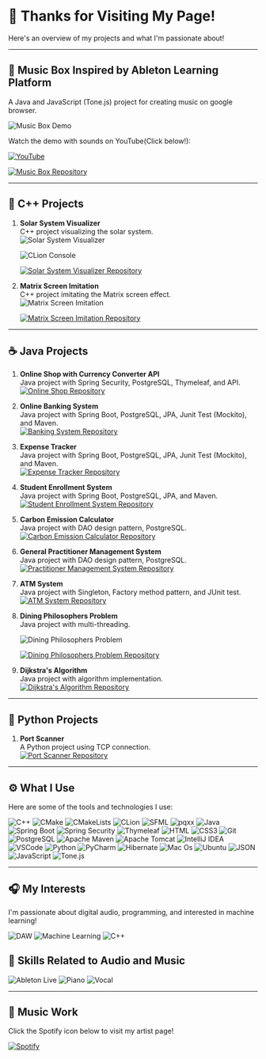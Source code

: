 # 👋 Thanks for Visiting My Page!

Here's an overview of my projects and what I'm passionate about!

---

## 🎵 **Music Box Inspired by Ableton Learning Platform**

A Java and JavaScript (Tone.js) project for creating music on google browser.

![Music Box Demo](https://github.com/user-attachments/assets/72b929a7-9bf9-493f-bdc6-9f05855fbe09) 

Watch the demo with sounds on YouTube(Click below!):

[![YouTube](https://img.shields.io/badge/YouTube-FF0000?style=for-the-badge&logo=youtube&logoColor=white)](https://www.youtube.com/watch?v=HuAGmk34Vzc)



[![Music Box Repository](https://img.shields.io/badge/-View%20Repo-red?style=for-the-badge&logo=github)](https://github.com/chizuru-nina-yamauchi/Music_Box_Create_Your_Music_GroupWork)

---

## 🚀 **C++ Projects**

1. **Solar System Visualizer**  
   C++ project visualizing the solar system.  
   ![Solar System Visualizer](https://github.com/user-attachments/assets/a9d68a02-da6e-4133-8acc-762107fdbb60)

   ![CLion Console](https://github.com/user-attachments/assets/64b1eb05-b340-4707-a2bc-1eaea8484a7c)
    
   [![Solar System Visualizer Repository](https://img.shields.io/badge/-View%20Repo-blue?style=for-the-badge&logo=github)](https://github.com/chizuru-nina-yamauchi/Solar_System_Visualizer_Animation_Application)

1. **Matrix Screen Imitation**  
   C++ project imitating the Matrix screen effect.  
   ![Matrix Screen Imitation](https://github.com/user-attachments/assets/9f4ee58a-9197-4c9b-aedb-541684455630)

    [![Matrix Screen Imitation Repository](https://img.shields.io/badge/-View%20Repo-green?style=for-the-badge&logo=github)](https://github.com/chizuru-nina-yamauchi/Matrix_Screen)
   

---

## ☕ **Java Projects**

1. **Online Shop with Currency Converter API**  
   Java project with Spring Security, PostgreSQL, Thymeleaf, and API.  
   [![Online Shop Repository](https://img.shields.io/badge/-View%20Repo-orange?style=for-the-badge)](https://github.com/chizuru-nina-yamauchi/Online_Shop_WIth_Spring_Security_And_API)

2. **Online Banking System**  
   Java project with Spring Boot, PostgreSQL, JPA, Junit Test (Mockito), and Maven.  
   [![Banking System Repository](https://img.shields.io/badge/-View%20Repo-blue?style=for-the-badge)](https://github.com/chizuru-nina-yamauchi/Online_Banking_System_SpringBoot_Postgresql)

3. **Expense Tracker**  
   Java project with Spring Boot, PostgreSQL, JPA, Junit Test (Mockito), and Maven.  
   [![Expense Tracker Repository](https://img.shields.io/badge/-View%20Repo-green?style=for-the-badge)](https://github.com/chizuru-nina-yamauchi/Expense_Tracker_Application)

4. **Student Enrollment System**  
   Java project with Spring Boot, PostgreSQL, JPA, and Maven.  
   [![Student Enrollment System Repository](https://img.shields.io/badge/-View%20Repo-purple?style=for-the-badge)](https://github.com/chizuru-nina-yamauchi/Student_Enrollment_System)

5. **Carbon Emission Calculator**  
   Java project with DAO design pattern, PostgreSQL.  
   [![Carbon Emission Calculator Repository](https://img.shields.io/badge/-View%20Repo-orange?style=for-the-badge)](https://github.com/chizuru-nina-yamauchi/Carbon-Emission-Calculator)

6. **General Practitioner Management System**  
   Java project with DAO design pattern, PostgreSQL.  
   [![Practitioner Management System Repository](https://img.shields.io/badge/-View%20Repo-pink?style=for-the-badge)](https://github.com/chizuru-nina-yamauchi/-Pt.2-General-Practitioner-Management-System)

7. **ATM System**  
   Java project with Singleton, Factory method pattern, and JUnit test.  
   [![ATM System Repository](https://img.shields.io/badge/-View%20Repo-blue?style=for-the-badge)](https://github.com/chizuru-nina-yamauchi/Automated-Teller-Machine-ATM-System)

8. **Dining Philosophers Problem**  
   Java project with multi-threading.
   
   ![Dining Philosophers Problem](https://github.com/user-attachments/assets/1adc7626-be11-4b38-ae70-d7b001ea7a08)
   
   [![Dining Philosophers Problem Repository](https://img.shields.io/badge/-View%20Repo-green?style=for-the-badge)](https://github.com/chizuru-nina-yamauchi/Dining-Philosophers-Problem-Concurrency-Problem-multi-threading)

10. **Dijkstra's Algorithm**  
    Java project with algorithm implementation.  
   [![Dijkstra's Algorithm Repository](https://img.shields.io/badge/-View%20Repo-red?style=for-the-badge)](https://github.com/chizuru-nina-yamauchi/path-finding-algorithm)

---

## 🐍 **Python Projects**

1. **Port Scanner**  
   A Python project using TCP connection.  
   [![Port Scanner Repository](https://img.shields.io/badge/-View%20Repo-blue?style=for-the-badge)](https://github.com/chizuru-nina-yamauchi/Port_Scanner_with_IP_address)

---

## ⚙️ **What I Use**

Here are some of the tools and technologies I use:

![C++](https://img.shields.io/badge/C++-00599C?style=for-the-badge&logo=c%2B%2B&logoColor=white)
![CMake](https://img.shields.io/badge/CMake-064F8C?style=for-the-badge&logo=cmake&logoColor=white)
![CMakeLists](https://img.shields.io/badge/CMakeLists.txt-064F8C?style=for-the-badge&logo=cmake&logoColor=white)
![CLion](https://img.shields.io/badge/CLion-000000?style=for-the-badge&logo=clion&logoColor=white)
![SFML](https://img.shields.io/badge/SFML-8CC445?style=for-the-badge&logo=sfml&logoColor=white)
![pqxx](https://img.shields.io/badge/pqxx-4169E1?style=for-the-badge&logo=postgresql&logoColor=white)
![Java](https://img.shields.io/badge/java-%23ED8B00.svg?style=for-the-badge&logo=openjdk&logoColor=white)
![Spring Boot](https://img.shields.io/badge/Spring_Boot-F2F4F9?style=for-the-badge&logo=spring-boot)
![Spring Security](https://img.shields.io/badge/Spring_Security-6DB33F?style=for-the-badge&logo=Spring-Security&logoColor=white)
![Thymeleaf](https://img.shields.io/badge/Thymeleaf-%23005C0F.svg?style=for-the-badge&logo=Thymeleaf&logoColor=white)
![HTML](https://img.shields.io/badge/HTML5-E34F26?style=for-the-badge&logo=html5&logoColor=white)
![CSS3](https://img.shields.io/badge/CSS3-1572B6?style=for-the-badge&logo=css3&logoColor=white)
![Git](https://img.shields.io/badge/Git-F05032?style=for-the-badge&logo=git&logoColor=white)
![PostgreSQL](https://img.shields.io/badge/PostgreSQL-316192?style=for-the-badge&logo=postgresql&logoColor=white)
![Apache Maven](https://img.shields.io/badge/apache_maven-C71A36?style=for-the-badge&logo=apachemaven&logoColor=white)
![Apache Tomcat](https://img.shields.io/badge/apache%20tomcat-%23F8DC75.svg?style=for-the-badge&logo=apache-tomcat&logoColor=black)
![IntelliJ IDEA](https://img.shields.io/badge/IntelliJ_IDEA-000000.svg?style=for-the-badge&logo=intellij-idea&logoColor=white)
![VSCode](https://img.shields.io/badge/VSCode-0078D4?style=for-the-badge&logo=visual%20studio%20code&logoColor=white)
![Python](https://img.shields.io/badge/python-3670A0?style=for-the-badge&logo=python&logoColor=ffdd54)
![PyCharm](https://img.shields.io/badge/PyCharm-000000?style=for-the-badge&logo=pycharm&logoColor=white)
![Hibernate](https://img.shields.io/badge/Hibernate-59666C?style=for-the-badge&logo=Hibernate&logoColor=white)
![Mac Os](https://img.shields.io/badge/mac%20os-000000?style=for-the-badge&logo=apple&logoColor=white)
![Ubuntu](https://img.shields.io/badge/Ubuntu-E95420?style=for-the-badge&logo=ubuntu&logoColor=white)
![JSON](https://img.shields.io/badge/json-5E5C5C?style=for-the-badge&logo=json&logoColor=white)
![JavaScript](https://img.shields.io/badge/javascript-F7DF1E?style=for-the-badge&logo=javascript&logoColor=black)
![Tone.js](https://img.shields.io/badge/tone.js-F0DB4F?style=for-the-badge&logo=tone.js&logoColor=black)


---

## 🎧 **My Interests**

I'm passionate about digital audio, programming, and interested in machine learning!

![DAW](https://img.shields.io/badge/DAW-000000?style=for-the-badge&logo=audiomack&logoColor=white)
![Machine Learning](https://img.shields.io/badge/Machine_Learning-FF6F00?style=for-the-badge&logo=tensorflow&logoColor=white)
![C++](https://img.shields.io/badge/C++-00599C?style=for-the-badge&logo=c%2B%2B&logoColor=white)

## 🎹 **Skills Related to Audio and Music**

![Ableton Live](https://img.shields.io/badge/Ableton_Live_Suite-000000?style=for-the-badge&logo=abletonlive&logoColor=white)
![Piano](https://img.shields.io/badge/Piano-FF4500?style=for-the-badge&logo=musicbrainz&logoColor=white)
![Vocal](https://img.shields.io/badge/Vocal-DAA520?style=for-the-badge&logo=spotify&logoColor=white)

---

## 🎵 **Music Work**

Click the Spotify icon below to visit my artist page!

[![Spotify](https://img.shields.io/badge/Spotify-1DB954?style=for-the-badge&logo=spotify&logoColor=white)](https://open.spotify.com/artist/6u6f4IPkzOgD3XrmDtoNKb?si=lq6i8WtaRHSPqxZxH6p0AQ)
